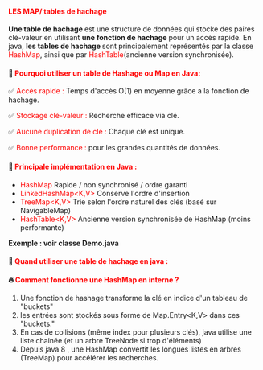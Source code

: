 #### <font color=red> LES MAP/ tables de hachage  </font>

<b>Une table de hachage </b> est une structure de données qui stocke des paires clé-valeur en utilisant <b> une fonction 
de hachage </b> pour un accès rapide.
En java, <b> les tables de hachage </b> sont principalement représentés par la classe <font color=red> HashMap</font>, 
ainsi que par <font color=red>HashTable</font>(ancienne version synchronisée).

#### 🎯 <font color=red>Pourquoi utiliser un table de Hashage ou Map en Java: </font>

✅ <font color=red> Accès rapide :  </font> Temps d'accès O(1) en moyenne grâce a la fonction de hachage.

✅ <font color=red>Stockage clé-valeur : </font> Recherche efficace via clé.

✅ <font color=red>Aucune duplication de clé : </font> Chaque clé est unique.

✅ <font color=red>Bonne performance : </font> pour les grandes quantités de données.



#### 🎯 <font color=red>Principale implémentation en Java :  </font>

- <font color=red> HashMap </font> Rapide / non synchronisé / ordre garanti
- <font color=red>LinkedHashMap<K,V> </font> Conserve l'ordre d'insertion 
- <font color=red>TreeMap<K,V> </font> Trie selon l'ordre naturel des clés (basé sur NavigableMap)
- <font color=red>HashTable<K,V> </font> Ancienne version synchronisée de HashMap (moins performante)


<b>Exemple : voir classe Demo.java </b>


#### 🎯 <font color=red>Quand utiliser une table de hachage en java :  </font>




#### 🔥 <font color=red> Comment fonctionne une HashMap en interne ? </font>

1. Une fonction de hashage transforme la clé en indice d'un tableau de "buckets"
2. les entrées sont stockés sous forme de Map.Entry<K,V> dans ces "buckets."
3. En cas de collisions (même index pour plusieurs clés), java utilise une liste chainée (et un arbre TreeNode si trop d'éléments)
4. Depuis java 8 , une HashMap convertit les longues listes en arbres (TreeMap) pour accélérer les recherches.